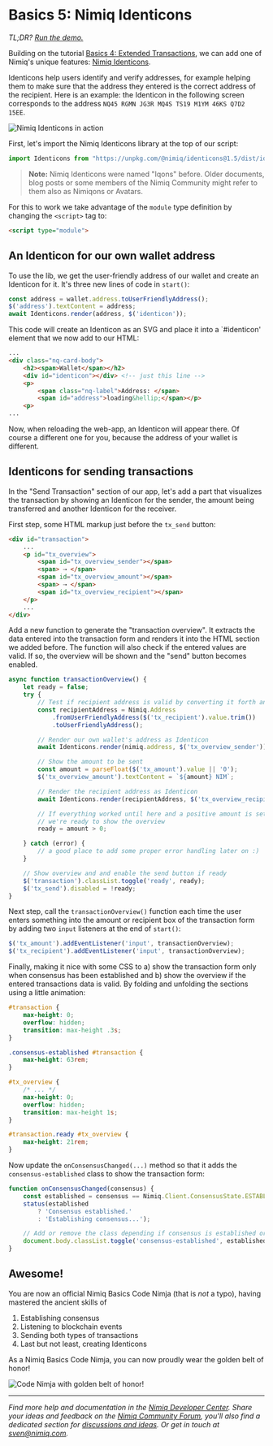 # Basics 5: Nimiq Identicons

_TL;DR? [Run the demo.](playground.html#basics-5-identicons-demo.html)_

Building on the tutorial [Basics 4: Extended Transactions](basics-4-extended-tx),
we can add one of Nimiq's unique features: [Nimiq Identicons](https://github.com/nimiq/identicons).

Identicons help users identify and verify addresses,
for example helping them to make sure that the address they entered is the correct address of the recipient.
Here is an example: the Identicon in the following screen corresponds to the address `NQ45 RGMN JG3R MQ4S TS19 M1YM 46KS Q7D2 15EE`.

![Nimiq Identicons in action](resources/identicon-screenshot.png)

First, let's import the Nimiq Identicons library at the top of our script:

```javascript
import Identicons from "https://unpkg.com/@nimiq/identicons@1.5/dist/identicons.bundle.min.js";
```

> **Note:** Nimiq Identicons were named "Iqons" before. Older documents, blog posts
> or some members of the Nimiq Community might refer to them also as Nimiqons or Avatars.

For this to work we take advantage of the `module` type definition by changing the `<script>` tag to:

```html
<script type="module">
```

## An Identicon for our own wallet address

To use the lib, we get the user-friendly address of our wallet and create an Identicon for it.
It's three new lines of code in `start()`:

```javascript
const address = wallet.address.toUserFriendlyAddress();
$('address').textContent = address;
await Identicons.render(address, $('identicon'));
```

This code will create an Identicon as an SVG and place it into a `#identicon' element that we now add to our HTML:

```html
...
<div class="nq-card-body">
    <h2><span>Wallet</span></h2>
    <div id="identicon"></div> <!-- just this line -->
    <p>
        <span class="nq-label">Address: </span>
        <span id="address">loading&hellip;</span></p>
    <p>
...
```

Now, when reloading the web-app, an Identicon will appear there.
Of course a different one for you, because the address of your wallet is different.

## Identicons for sending transactions

In the "Send Transaction" section of our app, let's add a part that visualizes the transaction by
showing an Identicon for the sender, the amount being transferred and another Identicon for the receiver.

First step, some HTML markup just before the `tx_send` button:

```HTML
<div id="transaction">
    ...
    <p id="tx_overview">
        <span id="tx_overview_sender"></span>
        <span> ⇢ </span>
        <span id="tx_overview_amount"></span>
        <span> ⇢ </span>
        <span id="tx_overview_recipient"></span>
    </p>
    ...
</div>
```

Add a new function to generate the "transaction overview".
It extracts the data entered into the transaction form and renders it into the HTML section we added before.
The function will also check if the entered values are valid.
If so, the overview will be shown and the "send" button becomes enabled.

```javascript
async function transactionOverview() {
    let ready = false;
    try {
        // Test if recipient address is valid by converting it forth and back
        const recipientAddress = Nimiq.Address
            .fromUserFriendlyAddress($('tx_recipient').value.trim())
            .toUserFriendlyAddress();

        // Render our own wallet's address as Identicon
        await Identicons.render(nimiq.address, $('tx_overview_sender'));

        // Show the amount to be sent
        const amount = parseFloat($('tx_amount').value || '0');
        $('tx_overview_amount').textContent = `${amount} NIM`;

        // Render the recipient address as Identicon
        await Identicons.render(recipientAddress, $('tx_overview_recipient'));

        // If everything worked until here and a positive amount is set
        // we're ready to show the overview
        ready = amount > 0;

    } catch (error) {
        // a good place to add some proper error handling later on :)
    }

    // Show overview and and enable the send button if ready
    $('transaction').classList.toggle('ready', ready);
    $('tx_send').disabled = !ready;
}
```

Next step, call the `transactionOverview()` function each time
the user enters something into the amount or recipient box
of the transaction form by adding two `input` listeners
at the end of `start()`:

```js
$('tx_amount').addEventListener('input', transactionOverview);
$('tx_recipient').addEventListener('input', transactionOverview);
```

Finally, making it nice with some CSS to
a) show the transaction form only when consensus has been established and
b) show the overview if the entered transactions data is valid.
By folding and unfolding the sections using a little animation:

```css
#transaction {
    max-height: 0;
    overflow: hidden;
    transition: max-height .3s;
}

.consensus-established #transaction {
    max-height: 63rem;
}

#tx_overview {
    /* ... */
    max-height: 0;
    overflow: hidden;
    transition: max-height 1s;
}

#transaction.ready #tx_overview {
    max-height: 21rem;
}
```

Now update the `onConsensusChanged(...)` method so that it adds the `consensus-established` class to show the transaction form:

```js
function onConsensusChanged(consensus) {
    const established = consensus == Nimiq.Client.ConsensusState.ESTABLISHED;
    status(established
        ? 'Consensus established.'
        : 'Establishing consensus...');

    // Add or remove the class depending if consensus is established or not.
    document.body.classList.toggle('consensus-established', established);
}
```

## Awesome!

You are now an official Nimiq Basics Code Nimja (that is _not_ a typo), having mastered the ancient skills of

1. Establishing consensus
1. Listening to blockchain events
1. Sending both types of transactions
1. Last but not least, creating Identicons

As a Nimiq Basics Code Nimja, you can now proudly wear the golden belt of honor!

![Code Nimja with golden belt of honor!](resources/nimiq-basics-nimja.png)

---

_Find more help and documentation in the [Nimiq Developer Center](https://nimiq.com/developers/).
Share your ideas and feedback on the [Nimiq Community Forum](https://forum.nimiq.community),
you'll also find a dedicated section for [discussions and ideas](https://forum.nimiq.community/c/documentation/drafts).
Or get in touch at [sven@nimiq.com](mailto:sven@nimiq.com)._
